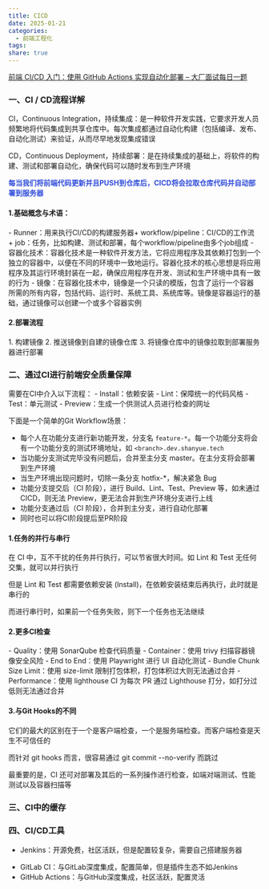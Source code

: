 ```yaml
---
title: CICD
date: 2025-01-21
categories:
  - 前端工程化
tags: 
share: true
---
```



[前端 CI/CD 入门：使用 GitHub Actions 实现自动化部署 – 大厂面试每日一题](https://q.shanyue.tech/deploy/ci-intro)

<h3 id="c5PIc">一、CI / CD流程详解</h3>CI，Continuous Integration，持续集成：是一种软件开发实践，它要求开发人员频繁地将代码集成到共享仓库中。每次集成都通过自动化构建（包括编译、发布、自动化测试）来验证，从而尽早地发现集成错误


CD，Continuous Deployment，持续部署：是在持续集成的基础上，将软件的构建、测试和部署自动化，确保代码可以随时发布到生产环境

**<font style="color:#2F4BDA;">每当我们将前端代码更新并且PUSH到仓库后，CICD将会拉取仓库代码并自动部署到服务器</font>**

<h4 id="DB8fx">1.基础概念与术语：</h4>   
- Runner：用来执行CI/CD的构建服务器+ workflow/pipeline：CI/CD的工作流
+ job：任务，比如构建、测试和部署，每个workflow/pipeline由多个job组成
- 容器化技术：容器化技术是一种软件开发方法，它将应用程序及其依赖打包到一个独立的容器中，以便在不同的环境中一致地运行。容器化技术的核心思想是将应用程序及其运行环境封装在一起，确保应用程序在开发、测试和生产环境中具有一致的行为
- 镜像：在容器化技术中，镜像是一个只读的模版，包含了运行一个容器所需的所有内容，包括代码、运行时、系统工具、系统库等。镜像是容器运行的基础，通过镜像可以创建一个或多个容器实例

<h4 id="ZIhU3">2.部署流程</h4>
1. 构建镜像
2. 推送镜像到自建的镜像仓库
3. 将镜像仓库中的镜像拉取到部署服务器进行部署

<h3 id="hoego">二、通过CI进行前端安全质量保障</h3>需要在CI中介入以下流程：
- Install：依赖安装
- Lint：保障统一的代码风格
- Test：单元测试
- Preview：生成一个供测试人员进行检查的网址

下面是一个简单的Git Workflow场景：
* 每个人在功能分支进行新功能开发，分支名 `feature-*`。每一个功能分支将会有一个功能分支的测试环境地址，如 `<branch>.dev.shanyue.tech`
* 当功能分支测试完毕没有问题后，合并至主分支 master。在主分支将会部署到生产环境
* 当生产环境出现问题时，切除一条分支 hotfix-*，解决紧急 Bug
* 功能分支提交后（CI 阶段），进行 Build、Lint、Test、Preview 等，如未通过 CICD，则无法 Preview，更无法合并到生产环境分支进行上线
* 功能分支通过后（CI 阶段），合并到主分支，进行自动化部署
* 同时也可以将CI阶段提后至PR阶段

<h4 id="YhcOe">1.任务的并行与串行</h4>在 CI 中，互不干扰的任务并行执行，可以节省很大时间。如 Lint 和 Test 无任何交集，就可以并行执行

但是 Lint 和 Test 都需要依赖安装 (Install)，在依赖安装结束后再执行，此时就是串行的

而进行串行时，如果前一个任务失败，则下一个任务也无法继续

<h4 id="VxRsG">2.更多CI检查</h4>
- Quality：使用 SonarQube 检查代码质量
- Container：使用 trivy 扫描容器镜像安全风险
- End to End：使用 Playwright 进行 UI 自动化测试
- Bundle Chunk Size Limit：使用 size-limit 限制打包体积，打包体积过大则无法通过合并
- Performance：使用 lighthouse CI 为每次 PR 通过 Lighthouse 打分，如打分过低则无法通过合并

<h4 id="XpuLQ">3.与Git Hooks的不同</h4>它们的最大的区别在于一个是客户端检查，一个是服务端检查。而客户端检查是天生不可信任的

而针对 git hooks 而言，很容易通过 git commit --no-verify 而跳过

最重要的是，CI 还可对部署及其后的一系列操作进行检查，如端对端测试、性能测试以及容器扫描等

<h3 id="K4Y5Z">三、CI中的缓存</h3>

<h3 id="i3Y5s">四、CI/CD工具</h3>

- Jenkins：开源免费，社区活跃，但是配置较复杂，需要自己搭建服务器
+ GitLab CI：与GitLab深度集成，配置简单，但是插件生态不如Jenkins
+ GitHub Actions：与GitHub深度集成，社区活跃，配置灵活